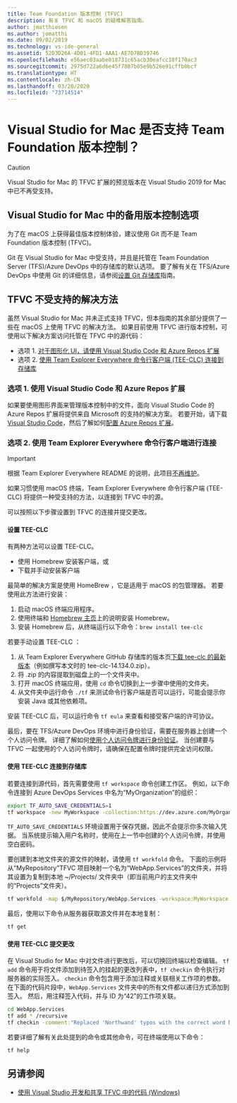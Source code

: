 ```yaml
---
title: Team Foundation 版本控制 (TFVC)
description: 有关 TFVC 和 macOS 的疑难解答指南。
author: jmatthiesen
ms.author: jomatthi
ms.date: 09/02/2019
ms.technology: vs-ide-general
ms.assetid: 52D3D26A-4D01-4FD1-AAA1-AE7D7BD39746
ms.openlocfilehash: e56aec03aabe818731c65acb30eafcc18f170ac3
ms.sourcegitcommit: 2975d722a6d6e45f7887b05e9b526e91cffb0bcf
ms.translationtype: HT
ms.contentlocale: zh-CN
ms.lasthandoff: 03/20/2020
ms.locfileid: "73714514"
---
```

# <a name="does-visual-studio-for-mac-support-team-foundation-version-control"></a>Visual Studio for Mac 是否支持 Team Foundation 版本控制？

> [!CAUTION]
> Visual Studio for Mac 的 TFVC 扩展的预览版本在 Visual Studio 2019 for Mac 中已不再受支持。


## <a name="alternative-version-control-options-in-visual-studio-for-mac"></a>Visual Studio for Mac 中的备用版本控制选项

为了在 macOS 上获得最佳版本控制体验，建议使用 Git  而不是 Team Foundation 版本控制 (TFVC)。 

Git 在 Visual Studio for Mac 中受支持，并且是托管在 Team Foundation Server (TFS)/Azure DevOps 中的存储库的默认选项。 要了解有关在 TFS/Azure DevOps 中使用 Git 的详细信息，请参阅[设置 Git 存储库](/visualstudio/mac/set-up-git-repository)指南。

## <a name="unsupported-workarounds-for-tfvc"></a>TFVC 不受支持的解决方法

虽然 Visual Studio for Mac 并未正式支持 TFVC，但本指南的其余部分提供了一些在 macOS 上使用 TFVC 的解决方法。 如果目前使用 TFVC 进行版本控制，可使用以下解决方案访问托管在 TFVC 中的源代码：

* 选项 1. [对于图形化 UI，请使用 Visual Studio Code 和 Azure Repos 扩展](#use-visual-studio-code-and-the-azure-repos-extension)
* 选项 2. [使用 Team Explorer Everywhere 命令行客户端 (TEE-CLC) 连接到存储库](#connecting-using-the-team-explorer-everywhere-command-line-client)

### <a name="option-1--use-visual-studio-code-and-the-azure-repos-extension"></a>选项 1. <a id="use-visual-studio-code-and-the-azure-repos-extension"></a> 使用 Visual Studio Code 和 Azure Repos 扩展

如果要使用图形界面来管理版本控制中的文件，面向 Visual Studio Code 的 Azure Repos 扩展将提供来自 Microsoft 的支持的解决方案。 若要开始，请下载 [Visual Studio Code](https://code.visualstudio.com)，然后了解如何[配置 Azure Repos 扩展](https://marketplace.visualstudio.com/items?itemName=ms-vsts.team)。

### <a name="option-2--connecting-using-the-team-explorer-everywhere-command-line-client"></a>选项 2. <a id="connecting-using-the-team-explorer-everywhere-command-line-client"></a> 使用 Team Explorer Everywhere 命令行客户端进行连接

> [!IMPORTANT]
> 根据 Team Explorer Everywhere README 的说明，此项目[不再维护](https://github.com/microsoft/team-explorer-everywhere)。

如果习惯使用 macOS 终端，Team Explorer Everywhere 命令行客户端 (TEE-CLC) 将提供一种受支持的方法，以连接到 TFVC 中的源。

可以按照以下步骤设置到 TFVC 的连接并提交更改。

#### <a name="setting-up-the-tee-clc"></a>设置 TEE-CLC

有两种方法可以设置 TEE-CLC。

* 使用 Homebrew 安装客户端，或
* 下载并手动安装客户端

最简单的解决方案是使用 HomeBrew  ，它是适用于 macOS 的包管理器。 若要使用此方法进行安装：

1. 启动 macOS 终端应用程序。
1. 使用终端和 [Homebrew 主页](https://brew.sh/)上的说明安装 Homebrew。
1. 安装 Homebrew 后，从终端运行以下命令：`brew install tee-clc`

若要手动设置 TEE-CLC  ：

1. 从 Team Explorer Everywhere GitHub 存储库的版本页[下载 tee-clc 的最新版本](https://github.com/Microsoft/team-explorer-everywhere/releases)（例如撰写本文时的 tee-clc-14.134.0.zip）。
1. 将 .zip 的内容提取到磁盘上的一个文件夹中。
1. 打开 macOS 终端应用，使用 `cd` 命令切换到上一步骤中使用的文件夹。
1. 从文件夹中运行命令 `./tf` 来测试命令行客户端是否可以运行，可能会提示你安装 Java 或其他依赖项。

安装 TEE-CLC 后，可以运行命令 `tf eula` 来查看和接受客户端的许可协议。

最后，要在 TFS/Azure DevOps 环境中进行身份验证，需要在服务器上创建一个个人访问令牌。 详细了解如何[使用个人访问令牌进行身份验证](/azure/devops/integrate/get-started/authentication/pats?view=azure-devops)。 当创建要与 TFVC 一起使用的个人访问令牌时，请确保在配置令牌时提供完全访问权限。

#### <a name="using-the-tee-clc-to-connect-to-your-repo"></a>使用 TEE-CLC 连接到存储库

若要连接到源代码，首先需要使用 `tf workspace` 命令创建工作区。 例如，以下命令连接到 Azure DevOps Services 中名为“MyOrganization”的组织： 

```bash
export TF_AUTO_SAVE_CREDENTIALS=1
tf workspace -new MyWorkspace -collection:https://dev.azure.com/MyOrganization
```

`TF_AUTO_SAVE_CREDENTIALS` 环境设置用于保存凭据，因此不会提示你多次输入凭据。 当系统提示输入用户名称时，使用在上一节中创建的个人访问令牌，并使用空白密码。

要创建到本地文件夹的源文件的映射，请使用 `tf workfold` 命令。 下面的示例将从“MyRepository”TFVC 项目映射一个名为“WebApp.Services”的文件夹，并将其设置为复制到本地 ~/Projects/ 文件夹中（即当前用户的主文件夹中的“Projects”文件夹）。

```bash
tf workfold -map $/MyRepository/WebApp.Services -workspace:MyWorkspace ~/Projects/
```

最后，使用以下命令从服务器获取源文件并在本地复制：

```bash
tf get
```

#### <a name="committing-changes-using-the-tee-clc"></a>使用 TEE-CLC 提交更改

在 Visual Studio for Mac 中对文件进行更改后，可以切换回终端以检查编辑。 `tf add` 命令用于将文件添加到待签入的挂起的更改列表中，`tf checkin` 命令执行对服务器的实际签入。 `checkin` 命令包含用于添加注释或关联相关工作项的参数。 在下面的代码片段中，`WebApp.Services` 文件夹中的所有文件都以递归方式添加到签入。 然后，用注释签入代码，并与 ID 为“42”的工作项关联。

```bash
cd WebApp.Services
tf add * /recursive
tf checkin -comment:"Replaced 'Northwand' typos with the correct word Northwind" -associate:42
```

若要详细了解有关此处提到的命令或其他命令，可在终端使用以下命令：

`tf help`

## <a name="see-also"></a>另请参阅

- [使用 Visual Studio 开发和共享 TFVC 中的代码 (Windows)](/azure/devops/repos/tfvc/share-your-code-in-tfvc-vs)